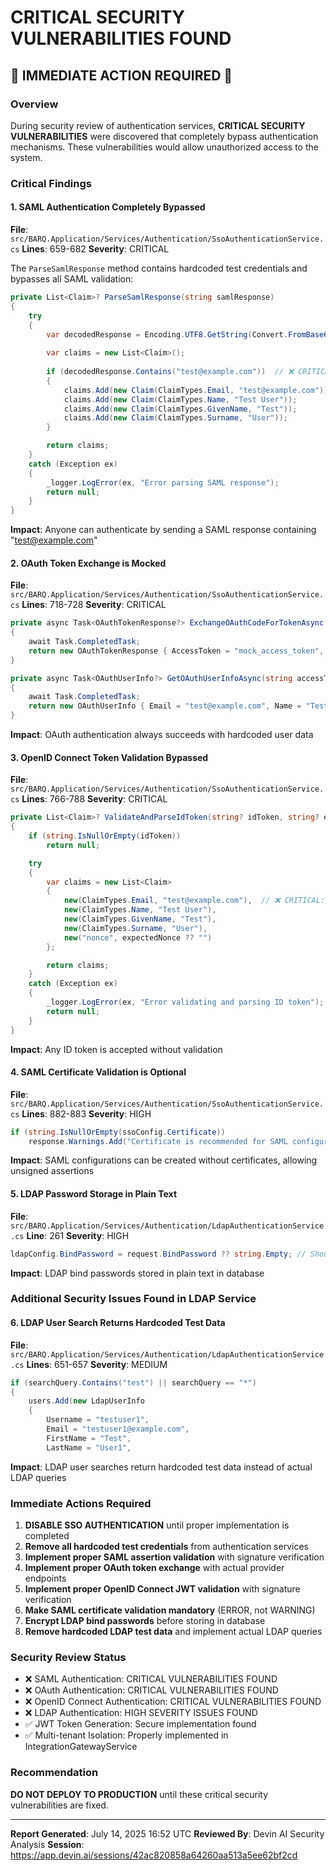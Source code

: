 # CRITICAL SECURITY VULNERABILITIES FOUND

## 🚨 IMMEDIATE ACTION REQUIRED 🚨

### Overview
During security review of authentication services, **CRITICAL SECURITY VULNERABILITIES** were discovered that completely bypass authentication mechanisms. These vulnerabilities would allow unauthorized access to the system.

### Critical Findings

#### 1. SAML Authentication Completely Bypassed
**File**: `src/BARQ.Application/Services/Authentication/SsoAuthenticationService.cs`
**Lines**: 659-682
**Severity**: CRITICAL

The `ParseSamlResponse` method contains hardcoded test credentials and bypasses all SAML validation:

```csharp
private List<Claim>? ParseSamlResponse(string samlResponse)
{
    try
    {
        var decodedResponse = Encoding.UTF8.GetString(Convert.FromBase64String(samlResponse));
        
        var claims = new List<Claim>();
        
        if (decodedResponse.Contains("test@example.com"))  // ❌ CRITICAL: Hardcoded bypass
        {
            claims.Add(new Claim(ClaimTypes.Email, "test@example.com"));
            claims.Add(new Claim(ClaimTypes.Name, "Test User"));
            claims.Add(new Claim(ClaimTypes.GivenName, "Test"));
            claims.Add(new Claim(ClaimTypes.Surname, "User"));
        }

        return claims;
    }
    catch (Exception ex)
    {
        _logger.LogError(ex, "Error parsing SAML response");
        return null;
    }
}
```

**Impact**: Anyone can authenticate by sending a SAML response containing "test@example.com"

#### 2. OAuth Token Exchange is Mocked
**File**: `src/BARQ.Application/Services/Authentication/SsoAuthenticationService.cs`
**Lines**: 718-728
**Severity**: CRITICAL

```csharp
private async Task<OAuthTokenResponse?> ExchangeOAuthCodeForTokenAsync(string code)
{
    await Task.CompletedTask;
    return new OAuthTokenResponse { AccessToken = "mock_access_token", TokenType = "Bearer" };
}

private async Task<OAuthUserInfo?> GetOAuthUserInfoAsync(string accessToken)
{
    await Task.CompletedTask;
    return new OAuthUserInfo { Email = "test@example.com", Name = "Test User", GivenName = "Test", FamilyName = "User" };
}
```

**Impact**: OAuth authentication always succeeds with hardcoded user data

#### 3. OpenID Connect Token Validation Bypassed
**File**: `src/BARQ.Application/Services/Authentication/SsoAuthenticationService.cs`
**Lines**: 766-788
**Severity**: CRITICAL

```csharp
private List<Claim>? ValidateAndParseIdToken(string? idToken, string? expectedNonce)
{
    if (string.IsNullOrEmpty(idToken))
        return null;

    try
    {
        var claims = new List<Claim>
        {
            new(ClaimTypes.Email, "test@example.com"),  // ❌ CRITICAL: Hardcoded claims
            new(ClaimTypes.Name, "Test User"),
            new(ClaimTypes.GivenName, "Test"),
            new(ClaimTypes.Surname, "User"),
            new("nonce", expectedNonce ?? "")
        };

        return claims;
    }
    catch (Exception ex)
    {
        _logger.LogError(ex, "Error validating and parsing ID token");
        return null;
    }
}
```

**Impact**: Any ID token is accepted without validation

#### 4. SAML Certificate Validation is Optional
**File**: `src/BARQ.Application/Services/Authentication/SsoAuthenticationService.cs`
**Lines**: 882-883
**Severity**: HIGH

```csharp
if (string.IsNullOrEmpty(ssoConfig.Certificate))
    response.Warnings.Add("Certificate is recommended for SAML configuration");  // ❌ Should be ERROR
```

**Impact**: SAML configurations can be created without certificates, allowing unsigned assertions

#### 5. LDAP Password Storage in Plain Text
**File**: `src/BARQ.Application/Services/Authentication/LdapAuthenticationService.cs`
**Line**: 261
**Severity**: HIGH

```csharp
ldapConfig.BindPassword = request.BindPassword ?? string.Empty; // Should be encrypted
```

**Impact**: LDAP bind passwords stored in plain text in database

### Additional Security Issues Found in LDAP Service

#### 6. LDAP User Search Returns Hardcoded Test Data
**File**: `src/BARQ.Application/Services/Authentication/LdapAuthenticationService.cs`
**Lines**: 651-657
**Severity**: MEDIUM

```csharp
if (searchQuery.Contains("test") || searchQuery == "*")
{
    users.Add(new LdapUserInfo
    {
        Username = "testuser1",
        Email = "testuser1@example.com",
        FirstName = "Test",
        LastName = "User1",
```

**Impact**: LDAP user searches return hardcoded test data instead of actual LDAP queries

### Immediate Actions Required

1. **DISABLE SSO AUTHENTICATION** until proper implementation is completed
2. **Remove all hardcoded test credentials** from authentication services
3. **Implement proper SAML assertion validation** with signature verification
4. **Implement proper OAuth token exchange** with actual provider endpoints
5. **Implement proper OpenID Connect JWT validation** with signature verification
6. **Make SAML certificate validation mandatory** (ERROR, not WARNING)
7. **Encrypt LDAP bind passwords** before storing in database
8. **Remove hardcoded LDAP test data** and implement actual LDAP queries

### Security Review Status
- ❌ SAML Authentication: CRITICAL VULNERABILITIES FOUND
- ❌ OAuth Authentication: CRITICAL VULNERABILITIES FOUND  
- ❌ OpenID Connect Authentication: CRITICAL VULNERABILITIES FOUND
- ❌ LDAP Authentication: HIGH SEVERITY ISSUES FOUND
- ✅ JWT Token Generation: Secure implementation found
- ✅ Multi-tenant Isolation: Properly implemented in IntegrationGatewayService

### Recommendation
**DO NOT DEPLOY TO PRODUCTION** until these critical security vulnerabilities are fixed.

---
**Report Generated**: July 14, 2025 16:52 UTC
**Reviewed By**: Devin AI Security Analysis
**Session**: https://app.devin.ai/sessions/42ac820858a64260aa513a5ee62bf2cd
